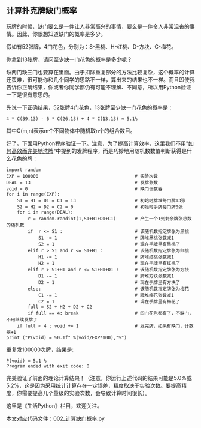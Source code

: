 ## 计算扑克牌缺门概率

玩牌的时候，缺门要么是一件让人非常高兴的事情，要么是一件令人非常沮丧的事情。因此，你很想知道缺门的概率是多少。

假如有52张牌，4门花色，分别为：S-黑桃、H-红桃、D-方块、C-梅花。

你拿到13张牌，请问至少缺一门花色的概率是多少呢？

缺两门缺三门也要算在里面。由于扣除重复部分的方法比较复杂，这个概率的计算还蛮难，很可能你和几个同学的思路不一样，算出来的结果也不一样。而且即使我告诉你正确结果，你或者你同学都仍有可能不理解、不同意，所以用Python验证一下是很有意思的。

先说一下正确结果，52张牌4门花色，13张牌至少缺一门花色的概率是：

	4 * C(39,13) - 6 * C(26,13) + 4 * C(13,13) ≈ 5.1%
	
其中C(m,n)表示m个不同物体中随机取n个的组合数目。

好了。下面用Python程序验证一下。注意，为了提高计算效率，这里我们不用"[如何高效而完美地洗牌](./001_如何高效而完美地洗牌.md)"中提到的发牌程序，而是巧妙地用随机数数值判断获得是什么花色的牌：

```
import random
EXP = 100000                                    # 实验次数
DEAL = 13                                       # 发牌张数
void = 0                                        # 缺门计数器
for i in range(EXP):
    S1 = H1 = D1 = C1 = 13                      # 初始时牌堆每门牌13张
    S2 = H2 = D2 = C2 = 0                       # 初始时手牌每门牌0张
    for i in range(DEAL):
        r = random.randint(1,S1+H1+D1+C1)       # 产生一个1到剩余牌张总数的随机数
        if  r <= S1 :                           # 该随机数指定牌张为黑桃
            S1 -= 1                             # 牌堆黑桃张数减1
            S2 = 1                              # 现在手牌里有黑桃了
        elif r > S1 and r <= S1+H1 :            # 该随机数指定牌张为红桃
            H1 -= 1                             # 牌堆红桃张数减1
            H2 = 1                              # 现在手牌里有红桃了
        elif r > S1+H1 and r <= S1+H1+D1 :      # 该随机数指定牌张为方块
            D1 -= 1                             # 牌堆方块张数减1
            D2 = 1                              # 现在手牌里有方块了
        else:                                   # 该随机数指定牌张为梅花
            C1 -= 1                             # 牌堆梅花张数减1
            C2 = 1                              # 现在手牌里有梅花了
        full = S2 + H2 + D2 + C2
        if full == 4: break                     # 四门花色都有了，不缺门，不用继续发牌了
    if full < 4 : void += 1                     # 发完牌，如果有缺门，计数器+1
print ("P(void) = %0.1f" %(void/EXP*100),"%")
```
重复发100000次牌，结果是:

```
P(void) = 5.1 %
Program ended with exit code: 0
```
完美验证了前面的理论计算结果！（注意，你运行上述代码的结果可能是5.0%或5.2%，这是因为采用统计计算存在一定误差，精度取决于实验次数。要提高精度，你需要提高几个量级的实验次数，会导致计算时间很长）。

这里是《生活Python》栏目，欢迎关注。

本文对应代码文件：[002_计算缺门概率.py](../代码文件/002_计算缺门概率.py)
